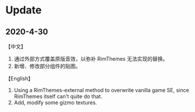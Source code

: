 # Update

## 2020-4-30

【中文】

1. 通过外部方式覆盖原版音效，以弥补 RimThemes 无法实现的替换。
2. 新增、修改部分组件的贴图。



【English】

1. Using a RimThemes-external method to overwrite vanilla game SE, since RimThemes itself can't quite do that. 
2. Add, modify some gizmo textures. 
